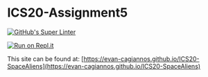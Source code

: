 # ICS20-Assignment5
[![GitHub's Super Linter](https://github.com/evan-cagiannos/ICS20-SpaceAliens/workflows/GitHub's%20Super%20Linter/badge.svg)](https://github.com/evan-cagiannos/ICS20-SpaceAliens/actions)

[![Run on Repl.it](https://repl.it/badge/github/evan-cagiannos/ICS20-SpaceAliens)](https://repl.it/github/evan-cagiannos/ICS20-SpaceAliens)

This site can be found at: [https://evan-cagiannos.github.io/ICS20-SpaceAliens](https://evan-cagiannos.github.io/ICS20-SpaceAliens)
